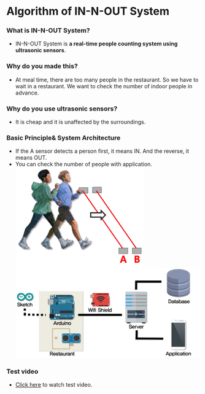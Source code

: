 # Algorithm of IN-N-OUT System

### What is IN-N-OUT System?
- IN-N-OUT System is **a real-time people counting system using ultrasonic sensors**.

### Why do you made this?
- At meal time, there are too many people in the restaurant. So we have to wait in a restaurant. We want to check the number of indoor people in advance.

### Why do you use ultrasonic sensors?
- It is cheap and it is unaffected by the surroundings.

### Basic Principle& System Architecture
- If the A sensor detects a person first, it means IN. And the reverse, it means OUT.
- You can check the number of people with application.
![principle](./img/principle.png) ![architecture](./img/architecture.png)

### Test video
- [Click here](https://www.youtube.com/watch?v=0aNgP3FmK0k) to watch test video.
